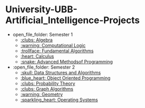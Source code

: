 # University-UBB-Artificial_Intelligence-Projects

<ul>
    <li>open_file_folder: Semester 1
        <ul>
            <li>
                <a href="https://github.com/DariusCornescu/Sem1-Algebra">
                :clubs: Algebra
                </a>
            </li>
            <li>
                <a href="https://github.com/DariusCornescu/Sem1-LogicAI">
                :warning: Computational Logic
                </a>
            </li>
            <li>
                <a href="https://github.com/DariusCornescu/Sem1-FP">
                :trollface: Fundamental Algorithms
                </a>
            </li>
            <li>
                <a href="https://github.com/DariusCornescu/Sem1-Calculus">
                :heart: Calculus
                </a>
            </li>
            <li>
                <a href="https://github.com/DariusCornescu/Sem1-SolvingProb">
                :snake: Advanced Methodsof Programming 
                </a>
            </li>
        </ul>
    </li>
      <li>:open_file_folder: Semester 2
    <ul>
      <li>
        <a href="https://github.com/DariusCornescu/Sem2-DSA"> 
          :skull:  Data Structures and Algorithms 
        </a>
      </li>
      <li>
        <a href="https://github.com/DariusCornescu/Sem2-OOP"> 
          :blue_heart:  Object Oriented Programming 
        </a>
      </li>
      <li>
        <a href="https://github.com/DariusCornescu/Sem2-PTh"> 
          :clubs:  Probability Theory 
        </a>
      </li>
      <li>
        <a href="https://github.com/DariusCornescu/Sem2-GA"> 
          :clubs:  Graph Algorithms 
        </a>
      </li>
      <li>
        <a href="https://github.com/DariusCornescu/Sem2-Geometry"> 
          :warning: Geometry 
        </a>
      </li>
      <li>
        <a href="https://github.com/DariusCornescu/Sem2-OS"> 
          :sparkling_heart: Operating Systems
        </a>
      </li>
    </ul>
  </li>
            
